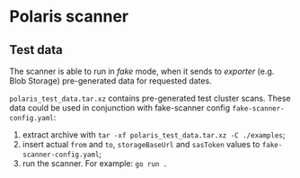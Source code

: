 # Polaris scanner

## Test data

The scanner is able to run in _fake_ mode, when it sends to _exporter_ (e.g. Blob Storage) pre-generated data for requested dates.

`polaris_test_data.tar.xz` contains pre-generated test cluster scans. These data could be used in conjunction with fake-scanner config `fake-scanner-config.yaml`:

1. extract archive with `tar -xf polaris_test_data.tar.xz -C ./examples`;
2. insert actual `from` and `to`, `storageBaseUrl` and `sasToken` values to `fake-scanner-config.yaml`;
3. run the scanner. For example: `go run .`
